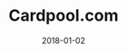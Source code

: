 ---
layout: site
title: "Cardpool.com"
date: 2018-01-02
categories: [community]
version: 1.5.9
major: 1
minor: 5
patch: 9
slug: cardpool
link: https://www.cardpool.com/
submitter: lpolepeddi
permalink: /sites/:slug
---